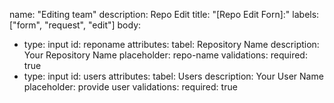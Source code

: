 name: "Editing team"
description: Repo Edit
title: "[Repo Edit Forn]:"
labels: ["form", "request", "edit"]
body:
  - type: input
    id: reponame
    attributes:
      tabel: Repository Name
      description: Your Repository Name
      placeholder: repo-name
    validations:
      required: true
  - type: input
    id: users
    attributes:
      tabel: Users
      description: Your User Name
      placeholder: provide user
    validations:
      required: true
